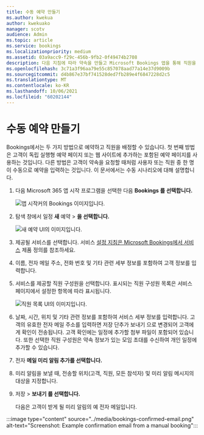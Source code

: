 ```yaml
---
title: 수동 예약 만들기
ms.author: kwekua
author: kwekuako
manager: scotv
audience: Admin
ms.topic: article
ms.service: bookings
ms.localizationpriority: medium
ms.assetid: 03a9acc9-f29c-456b-9fb2-0f49474b2708
description: 다음 지침에 따라 약속을 만들고 Microsoft Bookings 앱을 통해 직원을 할당합니다.
ms.openlocfilehash: 3c71a3f96aa79e55c857078aad77a14e37d9009b
ms.sourcegitcommit: d4b867e37bf741528ded7fb289e4f6847228d2c5
ms.translationtype: MT
ms.contentlocale: ko-KR
ms.lasthandoff: 10/06/2021
ms.locfileid: "60202144"
---
```

# <a name="create-a-manual-booking"></a>수동 예약 만들기

Bookings에서는 두 가지 방법으로 예약하고 직원을 배정할 수 있습니다. 첫 번째 방법은 고객이 독립 실행형 예약 페이지 또는 웹 사이트에 추가하는 포함된 예약 페이지를 사용하는 것입니다. 다른 방법은 고객이 약속을 요청할 때처럼 사용자 또는 직원 중 한 명이 수동으로 예약을 입력하는 것입니다. 이 문서에서는 수동 시나리오에 대해 설명합니다.

1. 다음 Microsoft 365 앱 시작 프로그램을 선택한 다음 **Bookings 를 선택합니다.**

   ![앱 시작커의 Bookings 이미지입니다.](../media/bookings-applauncher.png)

1. 탐색 창에서 일정 **새** 예약 \> **을 선택합니다.**

   ![새 예약 UI의 이미지입니다.](../media/bookings-newbooking.png)

1. 제공될 서비스를 선택합니다. 서비스 [설정 지침은 Microsoft Bookings에서 서비스](define-service-offerings.md) 제품 정의를 참조하세요.

1. 이름, 전자 메일 주소, 전화 번호 및 기타 관련 세부 정보를 포함하여 고객 정보를 입력합니다.

1. 서비스를 제공할 직원 구성원을 선택합니다. 표시되는 직원 구성원 목록은 서비스 페이지에서 설정한 항목에 따라 표시됩니다.

   ![직원 목록 UI의 이미지입니다.](../media/bookings-staff-list.png)

1. 날짜, 시간, 위치 및 기타 관련 정보를 포함하여 서비스 세부 정보를 입력합니다. 고객의 유효한 전자 메일 주소를 입력하면  저장 단추가 보내기 으로 변경되어 고객에게 확인이 전송됩니다. 고객 확인에는 일정에 추가할 첨부 파일이 포함되어 있습니다. 또한 선택한 직원 구성원은 약속 정보가 있는 모임 초대를 수신하여 개인 일정에 추가할 수 있습니다.

1. 전자 **메일 미리 알림 추가를 선택합니다.**

1. 미리 알림을 보낼 때, 전송할 위치(고객, 직원, 모든 참석자) 및 미리 알림 메시지의 대상을 지정합니다.

1. 저장  \> **보내기 를 선택합니다.**

   다음은 고객이 받게 될 미리 알림의 예 전자 메일입니다.

:::image type="content" source="../media/bookings-confirmed-email.png" alt-text="Screenshot: Example confirmation email from a manual booking":::